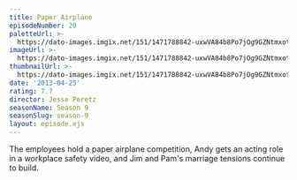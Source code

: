 ```yaml
---
title: Paper Airplane
episodeNumber: 20
paletteUrl: >-
  https://dato-images.imgix.net/151/1471788842-uxwVA84b8Po7jOg9GZNtmxot3NU.jpg?auto=enhance&ch=DPR%2CWidth&palette=json
imageUrl: >-
  https://dato-images.imgix.net/151/1471788842-uxwVA84b8Po7jOg9GZNtmxot3NU.jpg?auto=compress%2Cformat&ch=DPR%2CWidth&w=500
thumbnailUrl: >-
  https://dato-images.imgix.net/151/1471788842-uxwVA84b8Po7jOg9GZNtmxot3NU.jpg?auto=enhance&ch=DPR%2CWidth&fit=crop&fm=jpg&h=280&w=500
date: '2013-04-25'
rating: 7.7
director: Jesse Peretz
seasonName: Season 9
seasonSlug: season-9
layout: episode.ejs
---
```


The employees hold a paper airplane competition, Andy gets an acting role in a workplace safety video, and Jim and Pam's marriage tensions continue to build.